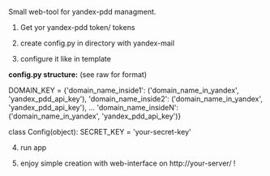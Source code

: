 Small web-tool for yandex-pdd managment. 

1) Get yor yandex-pdd token/ tokens

2) create config.py in directory with yandex-mail

3) configure it like in template

**config.py structure:** (see raw for format)
    
DOMAIN_KEY = {'domain_name_inside1': ('domain_name_in_yandex', 'yandex_pdd_api_key'),
              'domain_name_inside2': ('domain_name_in_yandex', 'yandex_pdd_api_key'),
              ...
              'domain_name_insideN': ('domain_name_in_yandex', 'yandex_pdd_api_key')}


class Config(object):
    SECRET_KEY = 'your-secret-key'
    
4) run app

5) enjoy simple creation with web-interface on http://your-server/ !
